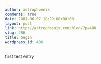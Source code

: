 ```yaml
---
author: astrophoenix
comments: true
date: 2001-06-07 18:29:00+00:00
layout: post
link: http://astrophoenix.com/blog/?p=486
slug: 486
title: begin
wordpress_id: 486
---
```


first test entry
